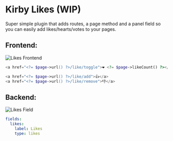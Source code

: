 # Kirby Likes (WIP)

Super simple plugin that adds routes, a page method and a panel field so you can easily add likes/hearts/votes to your pages.

## Frontend:

![Likes Frontend](https://user-images.githubusercontent.com/7975568/75246246-af5a5100-57cf-11ea-9021-0c1d0e33cb33.gif?s=300)
```php
<a href="<?= $page->url() ?>/like/toggle">❤️ <?= $page->likeCount() ?></a>

<a href="<?= $page->url() ?>/like/add">👍</a>
<a href="<?= $page->url() ?>/like/remove">👎</a>
```

## Backend:

![Likes Field](https://user-images.githubusercontent.com/7975568/75246430-08c28000-57d0-11ea-88f3-783abe8cc0aa.png?s=500)
```yml
fields:
  likes:
    label: Likes
    type: likes
```
